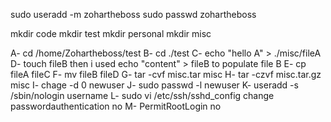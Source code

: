 sudo useradd -m zohartheboss
sudo passwd zohartheboss

mkdir code
mkdir test
mkdir personal 
mkdir misc

A- cd /home/Zohartheboss/test
B- cd ./test
C- echo "hello A" > ./misc/fileA
D- touch fileB then i used echo "content" > fileB to populate file B
E- cp fileA fileC
F- mv fileB fileD
G- tar -cvf misc.tar misc
H- tar -czvf misc.tar.gz misc
I- chage -d 0 newuser
J- sudo passwd -l newuser
K- useradd -s /sbin/nologin username
L- sudo vi /etc/ssh/sshd_config change passwordauthentication no
M- PermitRootLogin no